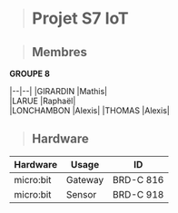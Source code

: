 > # Projet S7 IoT

> ## Membres 

__GROUPE 8__  

|--|--|
|GIRARDIN    |Mathis|  
|LARUE       |Raphaël|  
|LONCHAMBON  |Alexis|
|THOMAS      |Alexis|

> ## Hardware

| Hardware | Usage | ID |
|--|--|--|
| micro:bit | Gateway | BRD-C 816 |
| micro:bit | Sensor | BRD-C 918 |
